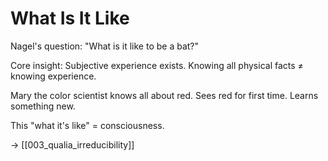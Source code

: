 # What Is It Like

Nagel's question: "What is it like to be a bat?"

Core insight: Subjective experience exists.
Knowing all physical facts ≠ knowing experience.

Mary the color scientist knows all about red.
Sees red for first time.
Learns something new.

This "what it's like" = consciousness.

→ [[003_qualia_irreducibility]]